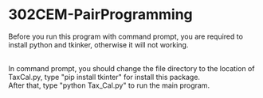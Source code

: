 # 302CEM-PairProgramming
Before you run this program with command prompt, you are required to install python and tkinker, otherwise it will not working. 

<br>In command prompt, you should change the file directory to the location of TaxCal.py, type "pip install tkinter" for install this package.
<br>After that, type "python Tax_Cal.py" to run the main program.
